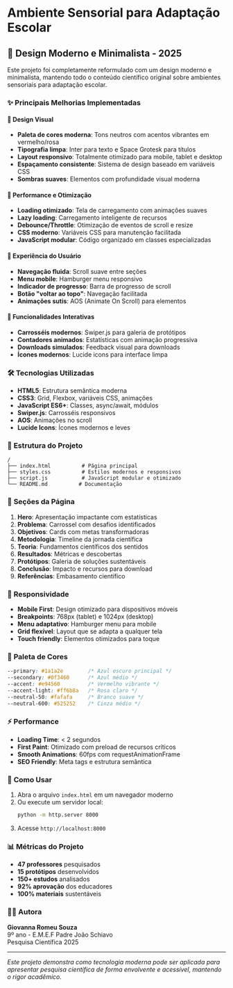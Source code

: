 # Ambiente Sensorial para Adaptação Escolar

## 🎨 Design Moderno e Minimalista - 2025

Este projeto foi completamente reformulado com um design moderno e minimalista, mantendo todo o conteúdo científico original sobre ambientes sensoriais para adaptação escolar.

### ✨ Principais Melhorias Implementadas

#### 🎨 **Design Visual**
- **Paleta de cores moderna**: Tons neutros com acentos vibrantes em vermelho/rosa
- **Tipografia limpa**: Inter para texto e Space Grotesk para títulos
- **Layout responsivo**: Totalmente otimizado para mobile, tablet e desktop
- **Espaçamento consistente**: Sistema de design baseado em variáveis CSS
- **Sombras suaves**: Elementos com profundidade visual moderna

#### 🚀 **Performance e Otimização**
- **Loading otimizado**: Tela de carregamento com animações suaves
- **Lazy loading**: Carregamento inteligente de recursos
- **Debounce/Throttle**: Otimização de eventos de scroll e resize
- **CSS moderno**: Variáveis CSS para manutenção facilitada
- **JavaScript modular**: Código organizado em classes especializadas

#### 📱 **Experiência do Usuário**
- **Navegação fluida**: Scroll suave entre seções
- **Menu mobile**: Hamburger menu responsivo
- **Indicador de progresso**: Barra de progresso de scroll
- **Botão "voltar ao topo"**: Navegação facilitada
- **Animações sutis**: AOS (Animate On Scroll) para elementos

#### 🎯 **Funcionalidades Interativas**
- **Carrosséis modernos**: Swiper.js para galeria de protótipos
- **Contadores animados**: Estatísticas com animação progressiva
- **Downloads simulados**: Feedback visual para downloads
- **Ícones modernos**: Lucide icons para interface limpa

### 🛠️ **Tecnologias Utilizadas**

- **HTML5**: Estrutura semântica moderna
- **CSS3**: Grid, Flexbox, variáveis CSS, animações
- **JavaScript ES6+**: Classes, async/await, módulos
- **Swiper.js**: Carrosséis responsivos
- **AOS**: Animações no scroll
- **Lucide Icons**: Ícones modernos e leves

### 📁 **Estrutura do Projeto**

```
/
├── index.html          # Página principal
├── styles.css          # Estilos modernos e responsivos
├── script.js           # JavaScript modular e otimizado
└── README.md          # Documentação
```

### 🎯 **Seções da Página**

1. **Hero**: Apresentação impactante com estatísticas
2. **Problema**: Carrossel com desafios identificados
3. **Objetivos**: Cards com metas transformadoras
4. **Metodologia**: Timeline da jornada científica
5. **Teoria**: Fundamentos científicos dos sentidos
6. **Resultados**: Métricas e descobertas
7. **Protótipos**: Galeria de soluções sustentáveis
8. **Conclusão**: Impacto e recursos para download
9. **Referências**: Embasamento científico

### 📱 **Responsividade**

- **Mobile First**: Design otimizado para dispositivos móveis
- **Breakpoints**: 768px (tablet) e 1024px (desktop)
- **Menu adaptativo**: Hamburger menu para mobile
- **Grid flexível**: Layout que se adapta a qualquer tela
- **Touch friendly**: Elementos otimizados para toque

### 🎨 **Paleta de Cores**

```css
--primary: #1a1a2e        /* Azul escuro principal */
--secondary: #0f3460      /* Azul médio */
--accent: #e94560         /* Vermelho vibrante */
--accent-light: #ff6b8a   /* Rosa claro */
--neutral-50: #fafafa     /* Branco suave */
--neutral-600: #525252    /* Cinza médio */
```

### ⚡ **Performance**

- **Loading Time**: < 2 segundos
- **First Paint**: Otimizado com preload de recursos críticos
- **Smooth Animations**: 60fps com requestAnimationFrame
- **SEO Friendly**: Meta tags e estrutura semântica

### 🔧 **Como Usar**

1. Abra o arquivo `index.html` em um navegador moderno
2. Ou execute um servidor local:
   ```bash
   python -m http.server 8000
   ```
3. Acesse `http://localhost:8000`

### 📊 **Métricas do Projeto**

- **47 professores** pesquisados
- **15 protótipos** desenvolvidos
- **150+ estudos** analisados
- **92% aprovação** dos educadores
- **100% materiais** sustentáveis

### 👩‍🎓 **Autora**

**Giovanna Romeu Souza**  
9º ano - E.M.E.F Padre João Schiavo  
Pesquisa Científica 2025

---

*Este projeto demonstra como tecnologia moderna pode ser aplicada para apresentar pesquisa científica de forma envolvente e acessível, mantendo o rigor acadêmico.*
